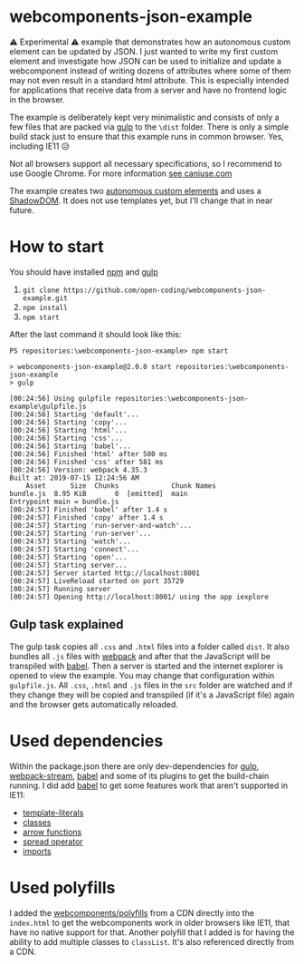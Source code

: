 # webcomponents-json-example

⚠ Experimental ⚠ example that demonstrates how an autonomous custom element can be updated by JSON. I just wanted to write my first custom element and investigate how JSON can be used to initialize and update a webcomponent instead of writing dozens of attributes where some of them may not even result in a standard html attribute. This is especially intended for applications that receive data from a server and have no frontend logic in the browser.

The example is deliberately kept very minimalistic and consists of only a few files that are packed via [gulp](https://gulpjs.com/) to the `\dist` folder. There is only a simple build stack just to ensure that this example runs in common browser. Yes, including IE11 😥 

Not all browsers support all necessary specifications, so I recommend to use Google Chrome. For more information [see caniuse.com](https://caniuse.com/#search=webcomponents)

The example creates two [autonomous custom elements](https://html.spec.whatwg.org/multipage/custom-elements.html#custom-elements-autonomous-example) and uses a [ShadowDOM](https://dom.spec.whatwg.org/#shadow-trees). It does not use templates yet, but I'll change that in near future.

# How to start

You should have installed [npm](https://www.npmjs.com/) and [gulp](https://gulpjs.com/docs/en/getting-started/quick-start)

1. `git clone https://github.com/open-coding/webcomponents-json-example.git`
2. `npm install`
3. `npm start`

After the last command it should look like this:
```
PS repositories:\webcomponents-json-example> npm start

> webcomponents-json-example@2.0.0 start repositories:\webcomponents-json-example
> gulp

[00:24:56] Using gulpfile repositories:\webcomponents-json-example\gulpfile.js
[00:24:56] Starting 'default'...
[00:24:56] Starting 'copy'...
[00:24:56] Starting 'html'...
[00:24:56] Starting 'css'...
[00:24:56] Starting 'babel'...
[00:24:56] Finished 'html' after 580 ms
[00:24:56] Finished 'css' after 581 ms 
[00:24:56] Version: webpack 4.35.3
Built at: 2019-07-15 12:24:56 AM
    Asset      Size  Chunks             Chunk Names
bundle.js  8.95 KiB       0  [emitted]  main       
Entrypoint main = bundle.js
[00:24:57] Finished 'babel' after 1.4 s
[00:24:57] Finished 'copy' after 1.4 s
[00:24:57] Starting 'run-server-and-watch'...
[00:24:57] Starting 'run-server'...
[00:24:57] Starting 'watch'...
[00:24:57] Starting 'connect'...
[00:24:57] Starting 'open'...
[00:24:57] Starting server...
[00:24:57] Server started http://localhost:8001
[00:24:57] LiveReload started on port 35729
[00:24:57] Running server
[00:24:57] Opening http://localhost:8001/ using the app iexplore
```

## Gulp task explained

The gulp task copies all `.css` and `.html` files into a folder called `dist`. It also bundles all `.js` files with [webpack](https://webpack.js.org/) and after that the JavaScript will be transpiled with [babel](https://babeljs.io/). Then a server is started and the internet explorer is opened to view the example. You may change that configuration within `gulpfile.js`. All `.css`, `.html` and `.js` files in the `src` folder are watched and if they change they will be copied and transpiled (if it's a JavaScript file) again and the browser gets automatically reloaded. 

# Used dependencies

Within the package.json there are only dev-dependencies for [gulp](https://gulpjs.com/), [webpack-stream](https://github.com/shama/webpack-stream), [babel](https://babeljs.io/) and some of its plugins to get the build-chain running. I did add [babel](https://babel.js.io) to get some features work that aren't supported in IE11:

* [template-literals](https://developer.mozilla.org/en-US/docs/Web/JavaScript/Reference/Template_literals)
* [classes](https://developer.mozilla.org/en-US/docs/Web/JavaScript/Reference/Classes#Defining_classes)
* [arrow functions](https://developer.mozilla.org/en-US/docs/Web/JavaScript/Reference/Functions/Arrow_functions)
* [spread operator](https://developer.mozilla.org/en-US/docs/Web/JavaScript/Reference/Operators/Spread_syntax)
* [imports](https://developer.mozilla.org/en-US/docs/Web/JavaScript/Reference/Statements/import)

# Used polyfills

I added the [webcomponents/polyfills](https://github.com/webcomponents/polyfills/tree/master/packages/webcomponentsjs) from a CDN directly into the `index.html` to get the webcomponents work in older browsers like IE11, that have no native support for that. Another polyfill that I added is for having the ability to add multiple classes to `classList`. It's also referenced directly from a CDN.
